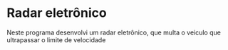 # Radar eletrônico 
Neste programa desenvolvi um radar eletrônico, que multa o veiculo que ultrapassar o limite de velocidade 
